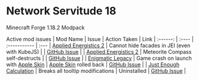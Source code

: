 # Network Servitude 18
Minecraft Forge 1.18.2 Modpack  

Active mod issues
| Mod Name | Issue | Action Taken | Link
| :------: | :---- | :----------- | :---
| [Applied Energistics 2](https://www.curseforge.com/minecraft/mc-mods/applied-energistics-2) | Cannot hide facades in JEI (even with KubeJS) | | [GitHub Issue](https://github.com/AppliedEnergistics/Applied-Energistics-2/issues/6698) |
| [Applied Energistics 2](https://www.curseforge.com/minecraft/mc-mods/applied-energistics-2) | Meteorite Compass self-destructs | | [GitHub Issue](https://github.com/AppliedEnergistics/Applied-Energistics-2/issues/6704) |
| [Enigmatic Legacy](https://www.curseforge.com/minecraft/mc-mods/enigmatic-legacy) | Game crash on launch with [Apple Skin](https://www.curseforge.com/minecraft/mc-mods/appleskin) | [Apple Skin](https://www.curseforge.com/minecraft/mc-mods/appleskin) rolled back | [GitHub Issue](https://github.com/Aizistral-Studios/Enigmatic-Legacy/issues/383) |
| [Just Enough Calculation](https://www.curseforge.com/minecraft/mc-mods/just-enough-calculation) | Breaks all tooltip modifications | Uninstalled | [GitHub Issue](https://github.com/Towdium/JustEnoughCalculation/issues/116) |
